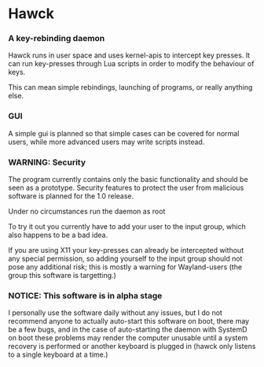 # Hawck
### A key-rebinding daemon

Hawck runs in user space and uses kernel-apis to intercept
key presses. It can run key-presses through Lua scripts in
order to modify the behaviour of keys.

This can mean simple rebindings, launching of programs, or
really anything else.

### GUI

A simple gui is planned so that simple cases can be covered
for normal users, while more advanced users may write scripts
instead.

### WARNING: Security

The program currently contains only the basic functionality and
should be seen as a prototype. Security features to protect the
user from malicious software is planned for the 1.0 release.

Under no circumstances run the daemon as root

To try it out you currently have to add your user to the input group, which also
happens to be a bad idea.

If you are using X11 your key-presses can already be intercepted without any
special permission, so adding yourself to the input group should not pose any
additional risk; this is mostly a warning for Wayland-users (the group this
software is targetting.)

### NOTICE: This software is in alpha stage

I personally use the software daily without any issues, but
I do not recommend anyone to actually auto-start this software
on boot, there may be a few bugs, and in the case of auto-starting
the daemon with SystemD on boot these problems may render the computer
unusable until a system recovery is performed or another keyboard
is plugged in (hawck only listens to a single keyboard at a time.)
